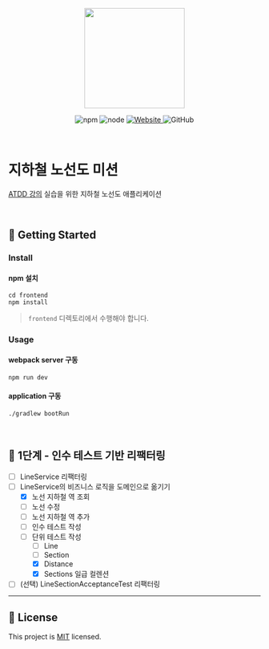 <p align="center">
    <img width="200px;" src="https://raw.githubusercontent.com/woowacourse/atdd-subway-admin-frontend/master/images/main_logo.png"/>
</p>
<p align="center">
  <img alt="npm" src="https://img.shields.io/badge/npm-6.14.15-blue">
  <img alt="node" src="https://img.shields.io/badge/node-14.18.2-blue">
  <a href="https://edu.nextstep.camp/c/R89PYi5H" alt="nextstep atdd">
    <img alt="Website" src="https://img.shields.io/website?url=https%3A%2F%2Fedu.nextstep.camp%2Fc%2FR89PYi5H">
  </a>
  <img alt="GitHub" src="https://img.shields.io/github/license/next-step/atdd-subway-admin">
</p>

<br>

# 지하철 노선도 미션
[ATDD 강의](https://edu.nextstep.camp/c/R89PYi5H) 실습을 위한 지하철 노선도 애플리케이션

<br>

## 🚀 Getting Started

### Install
#### npm 설치
```
cd frontend
npm install
```
> `frontend` 디렉토리에서 수행해야 합니다.

### Usage
#### webpack server 구동
```
npm run dev
```
#### application 구동
```
./gradlew bootRun
```
<br>

## 🚀 1단계 - 인수 테스트 기반 리팩터링
- [ ] LineService 리팩터링
- [ ] LineService의 비즈니스 로직을 도메인으로 옮기기
    - [x] 노선 지하철 역 조회
    - [ ] 노선 수정
    - [ ] 노선 지하철 역 추가
  - [ ] 인수 테스트 작성
  - [ ] 단위 테스트 작성
    - [ ] Line
    - [ ] Section
    - [x] Distance
    - [x] Sections 일급 컬렌션
- [ ] (선택) LineSectionAcceptanceTest 리팩터링

---

## 📝 License

This project is [MIT](https://github.com/next-step/atdd-subway-service/blob/master/LICENSE.md) licensed.
